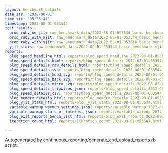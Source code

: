 ```yaml
---
layout: benchmark_details
date_str: '2022-08-01'
time_str: '05:35:44'
timestamp: 2022-08-01-053544
test_results:
  prod_ruby_no_jit: raw_benchmark_data/2022-08-01-053544_basic_benchmark_prod_ruby_no_jit.json
  prod_ruby_with_mjit: raw_benchmark_data/2022-08-01-053544_basic_benchmark_prod_ruby_with_mjit.json
  prod_ruby_with_yjit: raw_benchmark_data/2022-08-01-053544_basic_benchmark_prod_ruby_with_yjit.json
  yjit_stats: raw_benchmark_data/2022-08-01-053544_basic_benchmark_yjit_stats.json
reports:
  blog_speed_headline_html: reports/blog_speed_headline_2022-08-01-053544.html
  blog_speed_details_html: reports/blog_speed_details_2022-08-01-053544.html
  blog_speed_details_raw_details_html: reports/blog_speed_details_2022-08-01-053544.raw_details.html
  blog_speed_details_svg: reports/blog_speed_details_2022-08-01-053544.svg
  blog_speed_details_head_svg: reports/blog_speed_details_2022-08-01-053544.head.svg
  blog_speed_details_back_svg: reports/blog_speed_details_2022-08-01-053544.back.svg
  blog_speed_details_micro_svg: reports/blog_speed_details_2022-08-01-053544.micro.svg
  blog_speed_details_tripwires_json: reports/blog_speed_details_2022-08-01-053544.tripwires.json
  blog_speed_details_csv: reports/blog_speed_details_2022-08-01-053544.csv
  blog_memory_details_html: reports/blog_memory_details_2022-08-01-053544.html
  blog_yjit_stats_html: reports/blog_yjit_stats_2022-08-01-053544.html
  variable_warmup_warmup_settings_json: reports/variable_warmup_2022-08-01-053544.warmup_settings.json
  variable_warmup_stats_of_interest_json: reports/variable_warmup_2022-08-01-053544.stats_of_interest.json
  blog_exit_reports_bench_list_html: reports/blog_exit_reports_2022-08-01-053544.bench_list.html
  iteration_count_html: reports/iteration_count_2022-08-01-053544.html

---
```

Autogenerated by continuous_reporting/generate_and_upload_reports.rb script.
